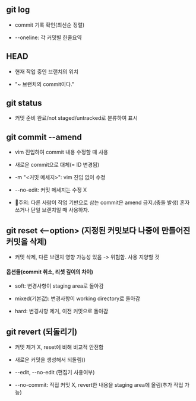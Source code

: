 ## git log

+ commit 기록 확인(최신순 정렬)

+ --oneline: 각 커밋별 한줄요약


## HEAD

+ 현재 작업 중인 브랜치의 위치

+ "~ 브랜치의 commit이다."

## git status

+ 커밋 준비 완료/not staged/untracked로 분류하여 표시


## git commit --amend

+ vim 진입하여 commit 내용 수정할 때 사용

+ 새로운 commit으로 대체(= ID 변경됨)

+ -m "<커밋 메세지>": vim 진입 없이 수정

+ --no-edit: 커밋 메세지는 수정 X

+ :rotating_light:주의: 다른 사람이 작업 기반으로 삼는 commit은 amend 금지.(충돌 발생) 혼자 쓰거나 단일 브랜치일 때 사용하자.


## git reset <--option> <commit ID>(지정된 커밋보다 나중에 만들어진 커밋을 삭제)

+ 커밋 삭제, 다른 브랜치 영향 가능성 있음 -> 위험함. 사용 지양할 것

#### 옵션들(commit 취소, 리셋 깊이의 차이)

+ soft: 변경사항이 staging area로 돌아감

+ mixed(기본값): 변경사항이 working directory로 돌아감 

+ hard: 변경사항 제거, 이전 커밋으로 돌아감


## git revert <commitID>(되돌리기)

+ 커밋 제거 X, reset에 비해 비교적 안전함

+ 새로운 커밋을 생성해서 되돌림()

+ --edit, --no-edit (편집기 사용여부)

+ --no-commit: 직접 커밋 X, revert한 내용을 staging area에 올림(추가 작업 가능)